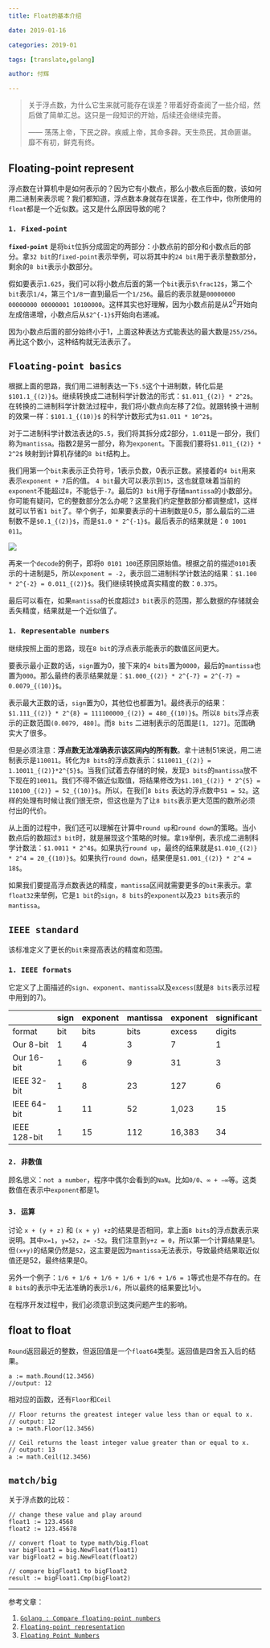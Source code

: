 ```yaml
---
title: Float的基本介绍

date: 2019-01-16

categories: 2019-01

tags: [translate,golang]

author: 付辉

---
```



> 关于浮点数，为什么它生来就可能存在误差？带着好奇查阅了一些介绍，然后做了简单汇总。这只是一段知识的开始，后续还会继续完善。
>
> —— 荡荡上帝，下民之辟。疾威上帝，其命多辟。天生烝民，其命匪谌。靡不有初，鲜克有终。

## Floating-point represent

浮点数在计算机中是如何表示的？因为它有小数点，那么小数点后面的数，该如何用二进制来表示呢？我们都知道，浮点数本身就存在误差，在工作中，你所使用的`float`都是一个近似数。这又是什么原因导致的呢？

### `1. Fixed-point`

**`fixed-point`** 是将`bit`位拆分成固定的两部分：小数点前的部分和小数点后的部分。拿`32 bit`的`fixed-point`表示举例，可以将其中的`24 bit`用于表示整数部分，剩余的`8 bit`表示小数部分。

假如要表示`1.625`，我们可以将小数点后面的第一个`bit`表示```$\frac12$```，第二个`bit`表示`1/4`，第三个`1/8`一直到最后一个`1/256`。最后的表示就是`00000000 00000000 00000001 10100000`。这样其实也好理解，因为小数点前是从$2^0$开始向左成倍递增，小数点后从```$2^{-1}$```开始向右递减。

因为小数点后面的部分始终小于1，上面这种表达方式能表达的最大数是`255/256`。再比这个数小，这种结构就无法表示了。

## `Floating-point basics`

根据上面的思路，我们用二进制表达一下`5.5`这个十进制数，转化后是```$101.1_{(2)}$```。继续转换成二进制科学计数法的形式：```$1.011_{(2)} * 2^2$```。在转换的二进制科学计数法过程中，我们将小数点向左移了2位。就跟转换十进制的效果一样：```$101.1_{(10)}$``` 的科学计数形式为```$1.011 * 10^2$```。

对于二进制科学计数法表达的`5.5`，我们将其拆分成2部分，`1.011`是一部分，我们称为`mantissa`。指数2是另一部分，称为`exponent`。下面我们要将```$1.011_{(2)} * 2^2$``` 映射到计算机存储的`8 bit`结构上。

我们用第一个`bit`来表示正负符号，1表示负数，0表示正数。紧接着的`4 bit`用来表示`exponent + 7`后的值。	`4 bit`最大可以表示到`15`，这也就意味着当前的`exponent`不能超过`8`，不能低于`-7`。最后的`3 bit`用于存储`mantissa`的小数部分。你可能有疑问，它的整数部分怎么办呢？这里我们约定整数部分都调整成1，这样就可以节省`1 bit`了。举个例子，如果要表示的十进制数是0.5，那么最后的二进制数不是```$0.1_{(2)}$```，而是```$1.0 * 2^{-1}$```。最后表示的结果就是：`0 1001 011`。



![](http://www.toves.org/books/float/fmt_float8.png)



再来一个`decode`的例子，即将`0 0101 100`还原回原始值。根据之前的描述`0101`表示的十进制是5，所以`exponent = -2`，表示回二进制科学计数法的结果：```$1.100 * 2^{-2} = 0.011_{(2)}$```。我们继续转换成真实精度的数：`0.375`。

最后可以看在，如果`mantissa`的长度超过`3 bit`表示的范围，那么数据的存储就会丢失精度，结果就是一个近似值了。

### `1. Representable numbers`

继续按照上面的思路，现在`8 bit`的浮点表示能表示的数值区间更大。

要表示最小正数的话，`sign`置为0，接下来的`4 bits`置为`0000`，最后的`mantissa`也置为`000`。那么最终的表示结果就是：```$1.000_{(2)} * 2^{-7} = 2^{-7} ≈ 0.0079_{(10)}$```。

表示最大正数的话，`sign`置为0，其他位也都置为1。最终表示的结果：```$1.111_{(2)} * 2^{8} = 111100000_{(2)} = 480_{(10)}$```。所以`8 bits`浮点表示的正数范围`(0.0079, 480]`。而`8 bits` 二进制表示的范围是`[1, 127]`。范围确实大了很多。

但是必须注意：**浮点数无法准确表示该区间内的所有数**。拿十进制51来说，用二进制表示是`110011`。转化为`8 bits`的浮点数表示：```$110011_{(2)} = 1.10011_{(2)}*2^{5}$```。当我们试着去存储的时候，发现`3 bits`的`mantissa`放不下现在的`10011`。我们不得不做近似取值，将结果修改为```$1.101_{(2)} * 2^{5} = 110100_{(2)} = 52_{(10)}$```。所以，在我们`8 bits` 表达的浮点数中`51 = 52`。这样的处理有时候让我们很无奈，但这也是为了让`8 bits`表示更大范围的数所必须付出的代价。

从上面的过程中，我们还可以理解在计算中`round up`和`round down`的策略。当小数点后的数超过`3 bit`时，就是展现这个策略的时候。拿`19`举例，表示成二进制科学计数法：```$1.0011 * 2^4$```。如果执行`round up`，最终的结果就是```$1.010_{(2)} * 2^4 = 20_{(10)}$```。如果执行`round down`，结果便是```$1.001_{(2)} * 2^4 = 18$```。

如果我们要提高浮点数表达的精度，`mantissa`区间就需要更多的`bit`来表示。拿`float32`来举例，它是`1 bit`的`sign`，`8 bits`的`exponent`以及`23 bits`表示的`mantissa`。

## `IEEE standard`

该标准定义了更长的`bit`来提高表达的精度和范围。

### `1. IEEE formats`

它定义了上面描述的`sign`、`exponent`、`mantissa`以及`excess`(就是`8 bits`表示过程中用到的7)。

|              | sign | exponent | mantissa | exponent | significant |
| ------------ | ---- | -------- | -------- | -------- | ----------- |
| format       | bit  | bits     | bits     | excess   | digits      |
| Our 8-bit    | 1    | 4        | 3        | 7        | 1           |
| Our 16-bit   | 1    | 6        | 9        | 31       | 3           |
| IEEE 32-bit  | 1    | 8        | 23       | 127      | 6           |
| IEEE 64-bit  | 1    | 11       | 52       | 1,023    | 15          |
| IEEE 128-bit | 1    | 15       | 112      | 16,383   | 34          |

### `2. 非数值`

顾名思义：`not a number`，程序中偶尔会看到的`NaN`。比如`0/0`、`∞ + −∞`等。这类数值在表示中`exponent`都是1。

### `3. 运算`

讨论 `x + (y + z)` 和 `(x + y) +z`的结果是否相同，拿上面`8 bits`的浮点数表示来说明。其中`x=1`，`y=52`，`z= -52`。我们注意到`y+z = 0`，所以第一个计算结果是1。但`(x+y)`的结果仍然是`52`，这主要是因为`mantissa`无法表示，导致最终结果取近似值还是52，最终结果是0。

另外一个例子：`1/6 + 1/6 + 1/6 + 1/6 + 1/6 + 1/6 = 1`等式也是不存在的。在`8 bits`的表示中无法准确的表示`1/6`，所以最终的结果要比1小。

在程序开发过程中，我们必须意识到这类问题产生的影响。

## float to float

`Round`返回最近的整数，但返回值是一个`float64`类型。返回值是四舍五入后的结果。

```gol
a := math.Round(12.3456)
//output: 12
```

相对应的函数，还有`Floor`和`Ceil`

```golang
// Floor returns the greatest integer value less than or equal to x.
// output: 12
a := math.Floor(12.3456)

// Ceil returns the least integer value greater than or equal to x.
// output: 13
a := math.Ceil(12.3456)
```

## `match/big`

关于浮点数的比较：

```gol
// change these value and play around
float1 := 123.4568
float2 := 123.45678

// convert float to type math/big.Float
var bigFloat1 = big.NewFloat(float1)
var bigFloat2 = big.NewFloat(float2)

// compare bigFloat1 to bigFloat2
result := bigFloat1.Cmp(bigFloat2)
```

---

参考文章：

1. [`Golang : Compare floating-point numbers`](https://socketloop.com/tutorials/golang-compare-floating-point-numbers)
2. [`Floating-point representation`](http://www.toves.org/books/float/#s2.1)
3. [`Floating Point Numbers`](https://www.doc.ic.ac.uk/~eedwards/compsys/float/)